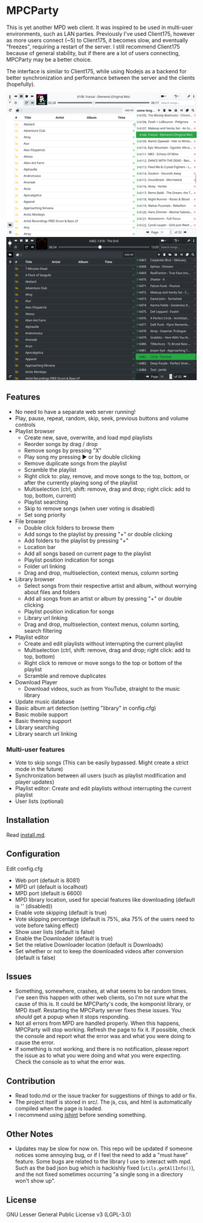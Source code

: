 MPCParty
========

This is yet another MPD web client. It was inspired to be used in multi-user environments, such as LAN parties. Previously I've used Client175, however as more users connect (~5) to Client175, it becomes slow, and eventually "freezes", requiring a restart of the server. I still recommend Client175 because of general stability, but if there are a lot of users connecting, MPCParty may be a better choice.

The interface is similar to Client175, while using Nodejs as a backend for better synchronization and performance between the server and the clients (hopefully).

![Screenshot](screenshot.png)
![Dark mode](dark.png)

## Features
* No need to have a separate web server running!
* Play, pause, repeat, random, skip, seek, previous buttons and volume controls
* Playlist browser
    * Create new, save, overwrite, and load mpd playlists
    * Reorder songs by drag / drop
    * Remove songs by pressing "X"
    * Play song my pressing &#9654; or by double clicking
    * Remove duplicate songs from the playlist
    * Scramble the playlist
    * Right click to: play, remove, and move songs to the top, bottom, or after the currently playing song of the playlist
    * Multiselection (ctrl, shift: remove, drag and drop; right click: add to top, bottom, current)
    * Playlist searching
    * Skip to remove songs (when user voting is disabled)
    * Set song priority
* File browser
    * Double click folders to browse them
    * Add songs to the playlist by pressing "+" or double clicking
    * Add folders to the playlist by pressing "+"
    * Location bar
    * Add all songs based on current page to the playlist
    * Playlist position indication for songs
    * Folder url linking
    * Drag and drop, multiselection, context menus, column sorting
* Library browser
    * Select songs from their respective artist and album, without worrying about files and folders
    * Add all songs from an artist or album by pressing "+" or double clicking
    * Playlist position indication for songs
    * Library url linking
    * Drag and drop, multiselection, context menus, column sorting, search filtering
* Playlist editor
    * Create and edit playlists without interrupting the current playlist
    * Multiselection (ctrl, shift: remove, drag and drop; right click: add to top, bottom)
    * Right click to remove or move songs to the top or bottom of the playlist
    * Scramble and remove duplicates
* Download Player
    * Download videos, such as from YouTube, straight to the music library
* Update music database
* Basic album art detection (setting "library" in config.cfg)
* Basic mobile support
* Basic theming support
* Library searching
* Library search url linking

### Multi-user features
* Vote to skip songs (This can be easily bypassed. Might create a strict mode in the future)
* Synchronization between all users (such as playlist modification and player updates)
* Playlist editor: Create and edit playlists without interrupting the current playlist
* User lists (optional)

## Installation
Read [install.md](install.md).

## Configuration
Edit config.cfg

* Web port (default is 8081)
* MPD url (default is localhost)
* MPD port (default is 6600)
* MPD library location, used for special features like downloading (default is '' (disabled))
* Enable vote skipping (default is true)
* Vote skipping percentage (default is 75%, aka 75% of the users need to vote before taking effect)
* Show user lists (default is false)
* Enable the Downloader (default is true)
* Set the relative Downloader location (default is Downloads)
* Set whether or not to keep the downloaded videos after conversion (default is false)

## Issues
* Something, somewhere, crashes, at what seems to be random times. I've seen this happen with other web clients, so I'm not sure what the cause of this is. It could be MPCParty's code, the komponist library, or MPD itself. Restarting the MPCParty server fixes these issues. You *should* get a popup when it stops responding.
* Not all errors from MPD are handled properly. When this happens, MPCParty will stop working. Refresh the page to fix it. If possible, check the console and report what the error was and what you were doing to cause the error.
* If something is not working, and there is no notification, please report the issue as to what you were doing and what you were expecting. Check the console as to what the error was.

## Contribution
* Read todo.md or the issue tracker for suggestions of things to add or fix.
* The project itself is stored in src/. The js, css, and html is automatically compiled when the page is loaded.
* I recommend using [jshint](http://jshint.com/install/) before sending something.

## Other Notes
* Updates may be slow for now on. This repo will be updated if someone notices some annoying bug, or if I feel the need to add a "must have" feature. Some bugs are related to the library I use to interact with mpd. Such as the bad json bug which is hackishly fixed (`utils.getAllInfo()`), and the not fixed sometimes occurring "a single song in a directory won't show up".

## License
GNU Lesser General Public License v3 (LGPL-3.0)
